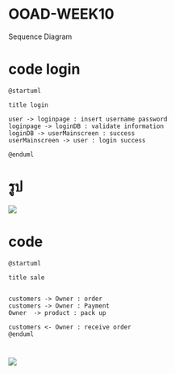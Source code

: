 # OOAD-WEEK10
Sequence Diagram



# code login
```
@startuml

title login

user -> loginpage : insert username password
loginpage -> loginDB : validate information
loginDB -> userMainscreen : success
userMainscreen -> user : login success

@enduml
```
# รูป
![](http://www.plantuml.com/plantuml/img/NOv13i8m30JlVeK_m0Sue0fnxIEin5IM4gUA7VW-BgKWSVJkpCgJENKVjG2uU64iRH456COTJvVzN6bXFADeX8vRfLGPLp9xjfxX1nt6xHhyWufaSWxntdebbwPmr45kGpF5QkhC6eADbDWC_eeF6i1R_c8miUPu_GK0)

# code 
```
@startuml

title sale


customers -> Owner : order
customers -> Owner : Payment
Owner  -> product : pack up

customers <- Owner : receive order
@enduml
```
# ![](http://www.plantuml.com/plantuml/img/ROxB2O0m40NlMyKsO0CYOWVQGaZUGSoFpKQnUnL5F7Xy36-OeQWHhS4JwQmUN8m74TbQD0L8uQRdSOiGRZc9W_oZoUm1KUdU5ycINBLwicpimZL_fLtpFWKMyuf7FY2wi-O0)
